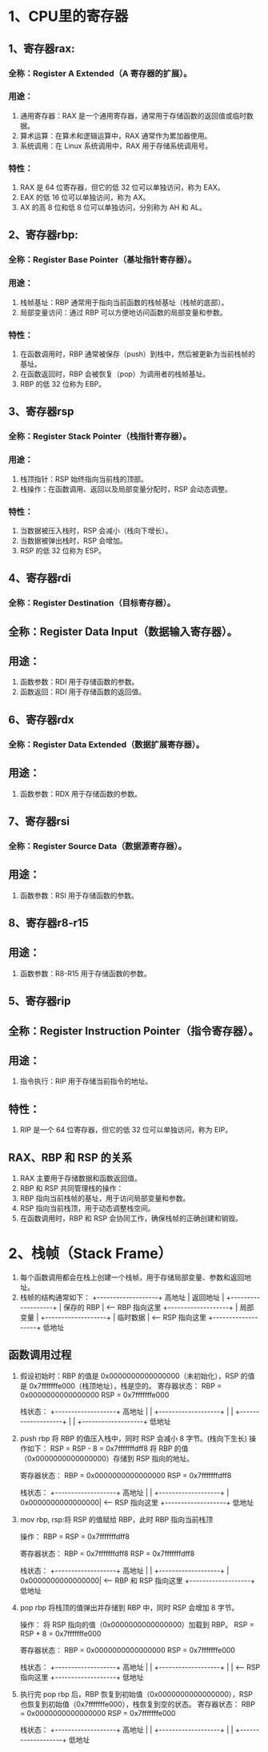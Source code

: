 # 1、CPU里的寄存器

## 1、寄存器rax:
### 全称：Register A Extended（A 寄存器的扩展）。

### 用途：
1. 通用寄存器：RAX 是一个通用寄存器，通常用于存储函数的返回值或临时数据。
2. 算术运算：在算术和逻辑运算中，RAX 通常作为累加器使用。
3. 系统调用：在 Linux 系统调用中，RAX 用于存储系统调用号。

### 特性：
1. RAX 是 64 位寄存器，但它的低 32 位可以单独访问，称为 EAX。
2. EAX 的低 16 位可以单独访问，称为 AX。
3. AX 的高 8 位和低 8 位可以单独访问，分别称为 AH 和 AL。

## 2、寄存器rbp:
### 全称：Register Base Pointer（基址指针寄存器）。
### 用途：
1. 栈帧基址：RBP 通常用于指向当前函数的栈帧基址（栈帧的底部）。
2. 局部变量访问：通过 RBP 可以方便地访问函数的局部变量和参数。

### 特性：
1. 在函数调用时，RBP 通常被保存（push）到栈中，然后被更新为当前栈帧的基址。
2. 在函数返回时，RBP 会被恢复（pop）为调用者的栈帧基址。
3. RBP 的低 32 位称为 EBP。

## 3、寄存器rsp
### 全称：Register Stack Pointer（栈指针寄存器）。

### 用途：
1. 栈顶指针：RSP 始终指向当前栈的顶部。
2. 栈操作：在函数调用、返回以及局部变量分配时，RSP 会动态调整。

### 特性：
1. 当数据被压入栈时，RSP 会减小（栈向下增长）。
2. 当数据被弹出栈时，RSP 会增加。
3. RSP 的低 32 位称为 ESP。

## 4、寄存器rdi
### 全称：Register Destination（目标寄存器）。
## 全称：Register Data Input（数据输入寄存器）。
## 用途：
1. 函数参数：RDI 用于存储函数的参数。
2. 函数返回：RDI 用于存储函数的返回值。

## 6、寄存器rdx
### 全称：Register Data Extended（数据扩展寄存器）。
## 用途：
1. 函数参数：RDX 用于存储函数的参数。

## 7、寄存器rsi
### 全称：Register Source Data（数据源寄存器）。
## 用途：
1. 函数参数：RSI 用于存储函数的参数。

## 8、寄存器r8-r15
## 用途：
1. 函数参数：R8-R15 用于存储函数的参数。

## 5、寄存器rip
## 全称：Register Instruction Pointer（指令寄存器）。
## 用途：
1. 指令执行：RIP 用于存储当前指令的地址。
## 特性：
1. RIP 是一个 64 位寄存器，但它的低 32 位可以单独访问，称为 EIP。

## RAX、RBP 和 RSP 的关系
1. RAX 主要用于存储数据和函数返回值。
2. RBP 和 RSP 共同管理栈的操作：
3. RBP 指向当前栈帧的基址，用于访问局部变量和参数。
4. RSP 指向当前栈顶，用于动态调整栈空间。
5. 在函数调用时，RBP 和 RSP 会协同工作，确保栈帧的正确创建和销毁。


# 2、栈帧（Stack Frame）
1. 每个函数调用都会在栈上创建一个栈帧，用于存储局部变量、参数和返回地址。
2. 栈帧的结构通常如下：
    +-------------------+ 高地址
    |   返回地址         |
    +-------------------+
    |   保存的 RBP       |  <-- RBP 指向这里
    +-------------------+
    |   局部变量         |
    +-------------------+
    |   临时数据         |  <-- RSP 指向这里
    +-------------------+ 低地址

## 函数调用过程
1. 假设初始时：RBP 的值是 0x0000000000000000（未初始化），RSP 的值是 0x7fffffffe000（栈顶地址），栈是空的。
    寄存器状态：
    RBP = 0x0000000000000000
    RSP = 0x7fffffffe000

    栈状态：
    +-------------------+ 高地址
    |                   |
    +-------------------+
    |                   |
    +-------------------+
    |                   |
    +-------------------+ 低地址

2. push rbp 将 RBP 的值压入栈中，同时 RSP 会减小 8 字节。(栈向下生长)
    操作如下：
    RSP = RSP - 8 = 0x7fffffffdff8
    将 RBP 的值（0x0000000000000000）存储到 RSP 指向的地址。

    寄存器状态：
    RBP = 0x0000000000000000
    RSP = 0x7fffffffdff8

    栈状态：
    +-------------------+ 高地址
    |                   |
    +-------------------+
    | 0x0000000000000000|  <-- RSP 指向这里
    +-------------------+ 低地址

3. mov rbp, rsp:将 RSP 的值赋给 RBP，此时 RBP 指向当前栈顶

    操作：
    RBP = RSP = 0x7fffffffdff8

    寄存器状态：
    RBP = 0x7fffffffdff8
    RSP = 0x7fffffffdff8

    栈状态：
    +-------------------+ 高地址
    |                   |
    +-------------------+
    | 0x0000000000000000|  <-- RBP 和 RSP 指向这里
    +-------------------+ 低地址

4. pop rbp 将栈顶的值弹出并存储到 RBP 中，同时 RSP 会增加 8 字节。
    
    操作：
    将 RSP 指向的值（0x0000000000000000）加载到 RBP。
    RSP = RSP + 8 = 0x7fffffffe000

    寄存器状态：
    RBP = 0x0000000000000000
    RSP = 0x7fffffffe000

    栈状态：
    +-------------------+ 高地址
    |                   |
    +-------------------+
    |                   |  <-- RSP 指向这里
    +-------------------+ 低地址

5. 执行完 pop rbp 后，RBP 恢复到初始值（0x0000000000000000），RSP 也恢复到初始值（0x7fffffffe000），栈恢复到空的状态。
    寄存器状态：
    RBP = 0x0000000000000000
    RSP = 0x7fffffffe000

    栈状态：
    +-------------------+ 高地址
    |                   |
    +-------------------+
    |                   |
    +-------------------+ 低地址